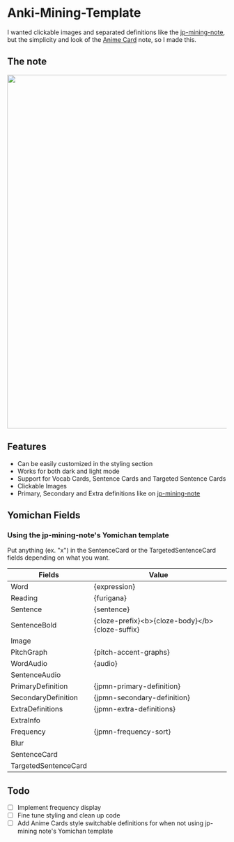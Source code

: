# Anki-Mining-Template
I wanted clickable images and separated definitions like the [jp-mining-note](https://github.com/Aquafina-water-bottle/jp-mining-note), but the simplicity and look of the [Anime Card](https://github.com/friedrich-de/Basic-Mining-Deck) note, so I made this.

## The note
<img src="https://user-images.githubusercontent.com/66385422/255272167-3ff7ca00-ab41-4cdd-ba2b-e424f9b49a49.gif" width="810"/>


## Features
- Can be easily customized in the styling section
- Works for both dark and light mode
- Support for Vocab Cards, Sentence Cards and Targeted Sentence Cards
- Clickable Images
- Primary, Secondary and Extra definitions like on [jp-mining-note](https://github.com/Aquafina-water-bottle/jp-mining-note)

## Yomichan Fields
### Using the jp-mining-note's Yomichan template
Put anything (ex. "x") in the SentenceCard or the TargetedSentenceCard fields depending on what you want.

|Fields  |Value   |
|--------|--------|
|Word|{expression}|
|Reading|{furigana}|
|Sentence|{sentence}|
|SentenceBold|{cloze-prefix}\<b>{cloze-body}\</b>{cloze-suffix}|
|Image||
|PitchGraph|{pitch-accent-graphs}|
|WordAudio|{audio}|
|SentenceAudio||
|PrimaryDefinition|{jpmn-primary-definition}|
|SecondaryDefinition|{jpmn-secondary-definition}|
|ExtraDefinitions|{jpmn-extra-definitions}|
|ExtraInfo||
|Frequency|{jpmn-frequency-sort}|
|Blur||
|SentenceCard||
|TargetedSentenceCard||

## Todo
- [ ] Implement frequency display
- [ ] Fine tune styling and clean up code
- [ ] Add Anime Cards style switchable definitions for when not using jp-mining note's Yomichan template 
